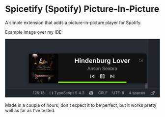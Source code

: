 # Spicetify (Spotify) Picture-In-Picture

A simple extension that adds a picture-in-picture player for Spotify.

Example image over my IDE:

![img.png](assets/img.png)

Made in a couple of hours, don't expect it to be perfect, but it works pretty well as far as I've tested.